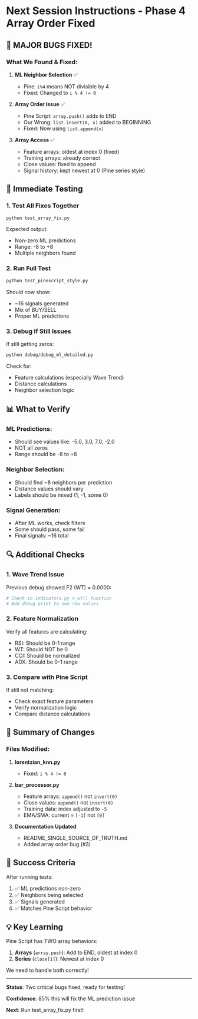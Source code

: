 # Next Session Instructions - Phase 4 Array Order Fixed

## 🎉 MAJOR BUGS FIXED!

### What We Found & Fixed:

1. **ML Neighbor Selection** ✅
   - Pine: `i%4` means NOT divisible by 4
   - Fixed: Changed to `i % 4 != 0`

2. **Array Order Issue** ✅
   - Pine Script: `array.push()` adds to END
   - Our Wrong: `list.insert(0, x)` added to BEGINNING
   - Fixed: Now using `list.append(x)` 

3. **Array Access** ✅
   - Feature arrays: oldest at index 0 (fixed)
   - Training arrays: already correct
   - Close values: fixed to append
   - Signal history: kept newest at 0 (Pine series style)

## 🚀 Immediate Testing

### 1. Test All Fixes Together
```bash
python test_array_fix.py
```

Expected output:
- Non-zero ML predictions
- Range: -8 to +8
- Multiple neighbors found

### 2. Run Full Test
```bash
python test_pinescript_style.py
```

Should now show:
- ~16 signals generated
- Mix of BUY/SELL
- Proper ML predictions

### 3. Debug If Still Issues

If still getting zeros:
```bash
python debug/debug_ml_detailed.py
```

Check for:
- Feature calculations (especially Wave Trend)
- Distance calculations
- Neighbor selection logic

## 📊 What to Verify

### ML Predictions:
- Should see values like: -5.0, 3.0, 7.0, -2.0
- NOT all zeros
- Range should be -8 to +8

### Neighbor Selection:
- Should find ~8 neighbors per prediction
- Distance values should vary
- Labels should be mixed (1, -1, some 0)

### Signal Generation:
- After ML works, check filters
- Some should pass, some fail
- Final signals: ~16 total

## 🔍 Additional Checks

### 1. Wave Trend Issue
Previous debug showed F2 (WT) = 0.0000:
```python
# Check in indicators.py n_wt() function
# Add debug print to see raw values
```

### 2. Feature Normalization
Verify all features are calculating:
- RSI: Should be 0-1 range
- WT: Should NOT be 0
- CCI: Should be normalized
- ADX: Should be 0-1 range

### 3. Compare with Pine Script
If still not matching:
- Check exact feature parameters
- Verify normalization logic
- Compare distance calculations

## 📝 Summary of Changes

### Files Modified:
1. **lorentzian_knn.py**
   - Fixed: `i % 4 != 0`

2. **bar_processor.py**
   - Feature arrays: `append()` not `insert(0)`
   - Close values: `append()` not `insert(0)`
   - Training data: index adjusted to `-5`
   - EMA/SMA: current = `[-1]` not `[0]`

3. **Documentation Updated**
   - README_SINGLE_SOURCE_OF_TRUTH.md
   - Added array order bug (#3)

## 🎯 Success Criteria

After running tests:
1. ✅ ML predictions non-zero
2. ✅ Neighbors being selected
3. ✅ Signals generated
4. ✅ Matches Pine Script behavior

## 💡 Key Learning

Pine Script has TWO array behaviors:
1. **Arrays** (`array.push`): Add to END, oldest at index 0
2. **Series** (`close[1]`): Newest at index 0

We need to handle both correctly!

---

**Status**: Two critical bugs fixed, ready for testing!

**Confidence**: 85% this will fix the ML prediction issue

**Next**: Run test_array_fix.py first!
